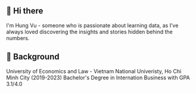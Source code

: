 ## 👋 Hi there 
I'm Hung Vu - someone who is passionate about learning data, as I’ve always loved discovering the insights and stories hidden behind the numbers.


## 📖 Background
University of Economics and Law - Vietnam National Univeristy, Ho Chi Minh City (2019-2023)
Bachelor's Degree in Internation Business with GPA 3.1/4.0


<!--
**hungvucoding/hungvucoding** is a ✨ _special_ ✨ repository because its `README.md` (this file) appears on your GitHub profile.

Here are some ideas to get you started:

- 🔭 I’m currently working on ...
- 🌱 I’m currently learning ...
- 👯 I’m looking to collaborate on ...
- 🤔 I’m looking for help with ...
- 💬 Ask me about ...
- 📫 How to reach me: ...
- 😄 Pronouns: ...
- ⚡ Fun fact: ...
-->
